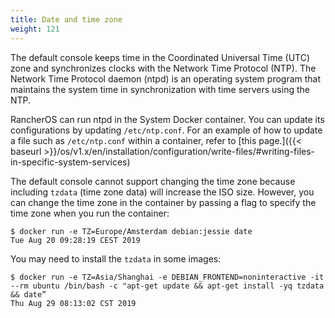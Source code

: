 ```yaml
---
title: Date and time zone
weight: 121
---
```


The default console keeps time in the Coordinated Universal Time (UTC) zone and synchronizes clocks with the Network Time Protocol (NTP). The Network Time Protocol daemon (ntpd) is an operating system program that maintains the system time in synchronization with time servers using the NTP. 

RancherOS can run ntpd in the System Docker container. You can update its configurations by updating `/etc/ntp.conf`. For an example of how to update a file such as `/etc/ntp.conf` within a container, refer to [this page.]({{< baseurl >}}/os/v1.x/en/installation/configuration/write-files/#writing-files-in-specific-system-services)

The default console cannot support changing the time zone because including `tzdata` (time zone data) will increase the ISO size. However, you can change the time zone in the container by passing a flag to specify the time zone when you run the container:

```
$ docker run -e TZ=Europe/Amsterdam debian:jessie date
Tue Aug 20 09:28:19 CEST 2019
```

You may need to install the `tzdata` in some images:

```
$ docker run -e TZ=Asia/Shanghai -e DEBIAN_FRONTEND=noninteractive -it --rm ubuntu /bin/bash -c "apt-get update && apt-get install -yq tzdata && date”
Thu Aug 29 08:13:02 CST 2019
```
